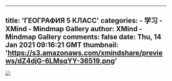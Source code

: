 
---
title: 'ГЕОГРАФИЯ 5 КЛАСС'
categories: 
    - 学习
    - XMind - Mindmap Gallery
author: XMind - Mindmap Gallery
comments: false
date: Thu, 14 Jan 2021 09:16:21 GMT
thumbnail: 'https://s3.amazonaws.com/xmindshare/previews/dZ4djG-6LMsqYY-36519.png'
---

<div>   
<img src="https://s3.amazonaws.com/xmindshare/previews/dZ4djG-6LMsqYY-36519.png" referrerpolicy="no-referrer">  
</div>
            